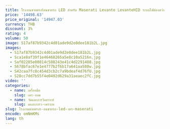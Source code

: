 ```yaml
---
title: โรงงานขายตรงร้อนขายรถ LED สําหรับ Maserati Levante LevanteHID ระบบไฟส่องสว่างอัตโนมัติ
price: '14498.63'
price_original: '14947.03'
currency: THB
discount: 3%
rating: 4
volume: 50
image: S17af87b9342c4d01ade9d2e0dee181b2L.jpg
images:
  - S17af87b9342c4d01ade9d2e0dee181b2L.jpg
  - Sca1e8af39f1e46468265a5e8c10a5216n.jpg
  - Saf02285e00814c588243e41c4d2291488.jpg
  - S678bfac67e1e4777b2f6b17a641aa580w.jpg
  - S42caa7fc8c454d3cb2c7a9bdeaf4d76fU.jpg
  - S28cc7dd7b55f4e0492d629a31aeaec2fC.jpg
video: ''
categories:
  - name: เครื่องมือ
    slug: เคร-องม
  - name: วัดและการวิเคราะห์
    slug: ดและการว-เคราะห
slug: โรงงานขายตรงร-อนขายรถ-led-าหร-maserati
encode: omNmKMs
lang: th
---
```

  
